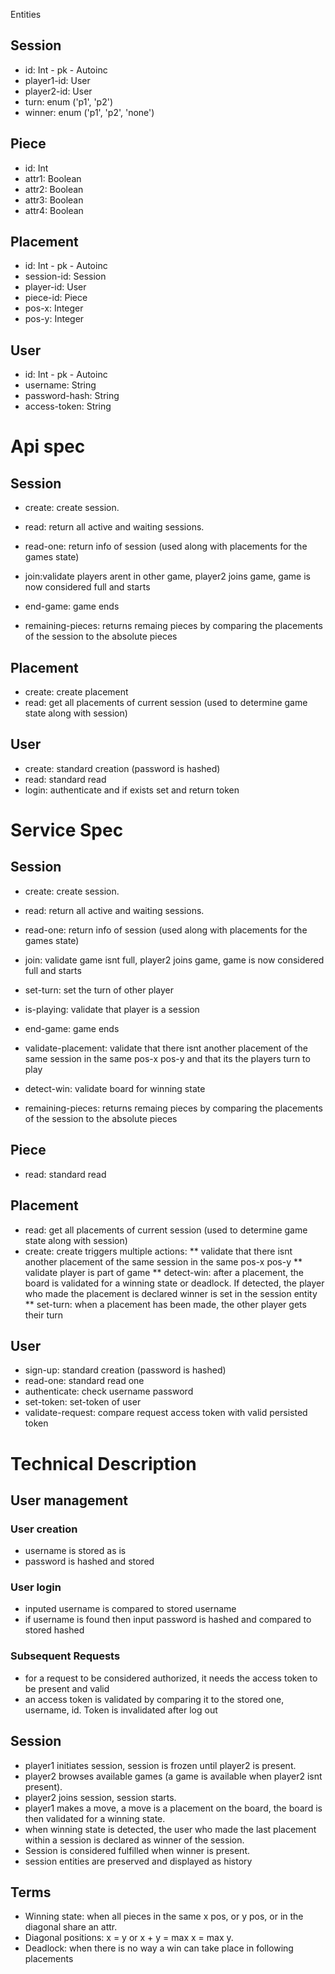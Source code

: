  Entities

## Session
* id: Int - pk - Autoinc
* player1-id: User
* player2-id: User
* turn: enum ('p1', 'p2') 
* winner: enum ('p1', 'p2', 'none')

## Piece
* id: Int
* attr1: Boolean
* attr2: Boolean
* attr3: Boolean
* attr4: Boolean

## Placement
* id: Int - pk - Autoinc
* session-id: Session 
* player-id: User 
* piece-id: Piece
* pos-x: Integer
* pos-y: Integer

## User
* id: Int - pk - Autoinc
* username: String
* password-hash: String
* access-token: String

# Api spec

## Session
* create: create session.
* read: return all active and waiting sessions.
* read-one: return info of session (used along with placements for the games state)
* join:validate players arent in other game, player2 joins game, game is now considered full and starts
* end-game: game ends

* remaining-pieces: returns remaing pieces by comparing the placements of the session to the absolute pieces

## Placement
* create: create placement
* read: get all placements of current session (used to determine game state along with session)

## User
* create: standard creation (password is hashed)
* read: standard read
* login: authenticate and if exists set and return token 

# Service Spec

## Session
* create: create session.
* read: return all active and waiting sessions.
* read-one: return info of session (used along with placements for the games state)
* join: validate game isnt full, player2 joins game, game is now considered full and starts
* set-turn: set the turn of other player
* is-playing: validate that player is a session
* end-game: game ends

* validate-placement: validate that there isnt another placement of the same session in the same pos-x pos-y and that its the players turn to play
* detect-win: validate board for winning state
* remaining-pieces: returns remaing pieces by comparing the placements of the session to the absolute pieces

## Piece
* read: standard read

## Placement
* read: get all placements of current session (used to determine game state along with session)
* create: create triggers multiple actions:
** validate that there isnt another placement of the same session in the same pos-x pos-y
** validate player is part of game
** detect-win: after a placement, the board is validated for a winning state or deadlock. If detected, 
	the player who made the placement is declared winner is set in the session entity
** set-turn: when a placement has been made, the other player gets their turn

## User
* sign-up: standard creation (password is hashed)
* read-one: standard read one
* authenticate: check username password
* set-token: set-token of user
* validate-request: compare request access token with valid persisted token

# Technical Description

## User management

### User creation
* username is stored as is
* password is hashed and stored

### User login
* inputed username is compared to stored username
* if username is found then input password is hashed and compared to stored hashed

### Subsequent Requests
* for a request to be considered authorized, it needs the access token to be present and valid
* an access token is validated by comparing it to the stored one, username, id. Token is invalidated after log out 

## Session
* player1 initiates session, session is frozen until player2 is present.
* player2 browses available games (a game is available when player2 isnt present).
* player2 joins session, session starts.
* player1 makes a move, a move is a placement on the board, the board is then validated for a winning state.
* when winning state is detected, the user who made the last placement within a session is declared as winner of the session.
* Session is considered fulfilled when winner is present.
* session entities are preserved and displayed as history

## Terms
* Winning state: when all pieces in the same x pos, or y pos, or in the diagonal share an attr. 
* Diagonal positions: x = y or x + y = max x = max y.
* Deadlock: when there is no way a win can take place in following placements


